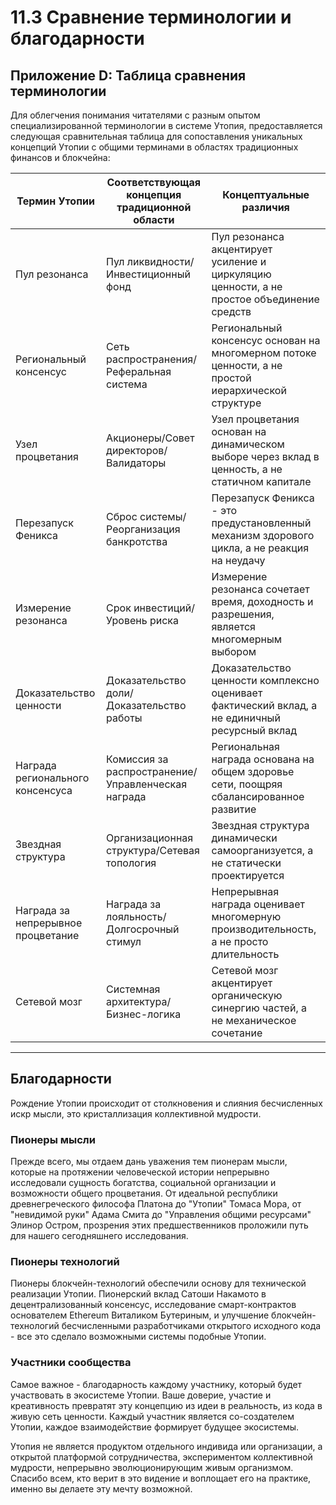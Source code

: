 # 11.3 Сравнение терминологии и благодарности

## Приложение D: Таблица сравнения терминологии

Для облегчения понимания читателями с разным опытом специализированной терминологии в системе Утопия, предоставляется следующая сравнительная таблица для сопоставления уникальных концепций Утопии с общими терминами в областях традиционных финансов и блокчейна:

| Термин Утопии | Соответствующая концепция традиционной области | Концептуальные различия |
|-----------|-----------------|----------|
| Пул резонанса | Пул ликвидности/Инвестиционный фонд | Пул резонанса акцентирует усиление и циркуляцию ценности, а не простое объединение средств |
| Региональный консенсус | Сеть распространения/Реферальная система | Региональный консенсус основан на многомерном потоке ценности, а не простой иерархической структуре |
| Узел процветания | Акционеры/Совет директоров/Валидаторы | Узел процветания основан на динамическом выборе через вклад в ценность, а не статичном капитале |
| Перезапуск Феникса | Сброс системы/Реорганизация банкротства | Перезапуск Феникса - это предустановленный механизм здорового цикла, а не реакция на неудачу |
| Измерение резонанса | Срок инвестиций/Уровень риска | Измерение резонанса сочетает время, доходность и разрешения, является многомерным выбором |
| Доказательство ценности | Доказательство доли/Доказательство работы | Доказательство ценности комплексно оценивает фактический вклад, а не единичный ресурсный вклад |
| Награда регионального консенсуса | Комиссия за распространение/Управленческая награда | Региональная награда основана на общем здоровье сети, поощряя сбалансированное развитие |
| Звездная структура | Организационная структура/Сетевая топология | Звездная структура динамически самоорганизуется, а не статически проектируется |
| Награда за непрерывное процветание | Награда за лояльность/Долгосрочный стимул | Непрерывная награда оценивает многомерную производительность, а не просто длительность |
| Сетевой мозг | Системная архитектура/Бизнес-логика | Сетевой мозг акцентирует органическую синергию частей, а не механическое сочетание |

---

## Благодарности

Рождение Утопии происходит от столкновения и слияния бесчисленных искр мысли, это кристаллизация коллективной мудрости.

### Пионеры мысли

Прежде всего, мы отдаем дань уважения тем пионерам мысли, которые на протяжении человеческой истории непрерывно исследовали сущность богатства, социальной организации и возможности общего процветания. От идеальной республики древнегреческого философа Платона до "Утопии" Томаса Мора, от "невидимой руки" Адама Смита до "Управления общими ресурсами" Элинор Остром, прозрения этих предшественников проложили путь для нашего сегодняшнего исследования.

### Пионеры технологий

Пионеры блокчейн-технологий обеспечили основу для технической реализации Утопии. Пионерский вклад Сатоши Накамото в децентрализованный консенсус, исследование смарт-контрактов основателем Ethereum Виталиком Бутериным, и улучшение блокчейн-технологий бесчисленными разработчиками открытого исходного кода - все это сделало возможными системы подобные Утопии.

### Участники сообщества

Самое важное - благодарность каждому участнику, который будет участвовать в экосистеме Утопии. Ваше доверие, участие и креативность превратят эту концепцию из идеи в реальность, из кода в живую сеть ценности. Каждый участник является со-создателем Утопии, каждое взаимодействие формирует будущее экосистемы.

Утопия не является продуктом отдельного индивида или организации, а открытой платформой сотрудничества, экспериментом коллективной мудрости, непрерывно эволюционирующим живым организмом. Спасибо всем, кто верит в это видение и воплощает его на практике, именно вы делаете эту мечту возможной.